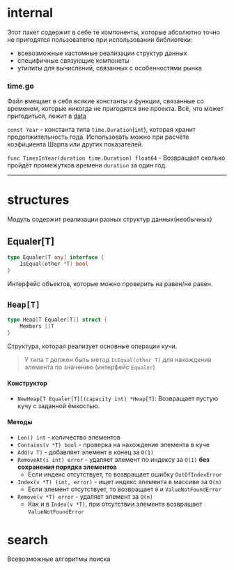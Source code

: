 # internal
Этот пакет содержит в себе те компоненты, которые абсолютно точно не пригодятся пользователю при использовании библиотеки:
- всевозможные кастомные реализации структур данных
- специфичные связующие компонеты
- утилиты для вычислений, связанных с особенностями рынка

### time.go
Файл вмещает в себя всякие константы и функции, связанные со временем, которые никогда не пригодятся вне проекта.
Всё, что может пригодиться, лежит в [data](../common/data.md)

`const Year` - константа типа `time.Duration`(`int`), которая хранит продолжительность года. Использовать можно при расчёте коэфициента Шарпа или других показателей.

`func TimesInYear(duration time.Duration) float64` - Возвращает сколько пройдёт промежутков времени `duration` за один год.

---

# structures
Модуль содержит реализации разных структур данных(необычных)

## Equaler[T]
```go
type Equaler[T any] interface {
	IsEqual(other *T) bool
}
```

Интерфейс объектов, которые можно проверить на равен/не равен.

## `Heap[T]`
```go
type Heap[T Equaler[T]] struct {
	Members []T
}
```

Структура, которая реализует основные операции кучи.

> У типа `T` должен быть метод `IsEqual(other T)` для нахождения элемента по значению (интерфейс `Equaler`)

#### Конструктор
- `NewHeap[T Equaler[T]](capacity int) *Heap[T]`: Возвращает пустую кучу с заданной ёмкостью.

#### Методы
- `Len() int` - количество элементов
- `Contains(v *T) bool` - проверка на нахождение элемента в куче
- `Add(v T)` - добавляет элемент в конец за `O(1)`
- `RemoveAt(i int) error` - удаляет элемент по индексу за `O(1)` **без сохранения порядка элементов**
    - Если индекс отсутствует, то возвращает ошибку `OutOfIndexError`
- `Index(v *T) (int, error)` - ищет индекс элемента в массиве за `O(n)`
    - Если элемент отсутствует, то возвращает `0` и `ValueNotFoundError`
- `Remove(v *T) error` - удаляет элемент за `O(n)`
    - Как и в `Index(v *T)`, при отсутствии элемента возвращает `ValueNotFoundError`

# search
Всевозможные алгоритмы поиска
